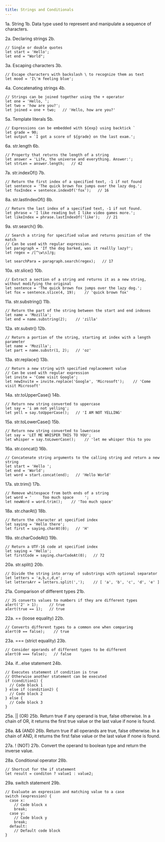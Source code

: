 ```yaml
---
title: Strings and Conditionals
---
```


1a. String
1b. Data type used to represent and manipulate a sequence of characters.

2a. Declaring strings
2b.
```
// Single or double quotes
let start = 'Hello';
let end = "World";
```

3a. Escaping characters
3b.
```
// Escape characters with backslash \ to recognize them as text
let mood = 'I\'m feeling blue';
```

4a. Concatenating strings
4b.
```
// Strings can be joined together using the + operator
let one = 'Hello, ';
let two = 'how are you?';
let joined = one + two;   // 'Hello, how are you?'
```

5a. Template literals
5b.
```
// Expressions can be embedded with ${exp} using backtick `
let grade = 90;
let output = `I got a score of ${grade} on the last exam.';
```

6a. str.length
6b.
```
// Property that returns the length of a string
let answer = 'Life, the universe and everything. Answer:';
let strLen = answer.length;   // 42
```

7a. str.indexOf()
7b.
```
// Return the first index of a specified text, -1 if not found
let sentence = 'The quick brown fox jumps over the lazy dog.';
let foxIndex = sentence.indexOf('fox');   // 16
```  

8a. str.lastIndexOf()
8b.
```
// Return the last index of a specified text, -1 if not found.
let phrase = 'I like reading but I like video games more.';
let likeIndex = phrase.lastIndexOf('like');   // 21
```

9a. str.search()
9b.
```
// Search a string for specified value and returns position of the match
// Can be used with regular expression.
let paragraph = 'If the dog barked, was it reallly lazy?';
let regex = /[^\w\s]/g;

let searchPara = paragraph.search(regex);   // 17
```

10a. str.slice()
10b. 
```
// Extract a section of a string and returns it as a new string, without modifying the original
let sentence = 'The quick brown fox jumps over the lazy dog.';
let fox = sentence.slice(4, 19);    // 'quick brown fox'
```

11a. str.substring()
11b.
```
// Return the part of the string between the start and end indexes
let name = 'Mozilla';
let end = name.substring(2);    // 'zilla'
```

12a. str.substr()
12b.
```
// Return a portion of the string, starting at index with a length parameter
let name = 'Mozilla';
let part = name.substr(1, 2);   // 'oz'
```

13a. str.replace()
13b.
```
// Return a new string with specified replacement value
// Can be used with regular expression
let invite = 'Come visit Google';
let newInvite = invite.replace('Google', 'Microsoft');    // 'Come visit Microsoft'
```

14a. str.toUpperCase()
14b.
```
// Return new string converted to uppercase
let say = 'i am not yelling';
let yell = say.toUpperCase();   // 'I AM NOT YELLING'
```

15a. str.toLowerCase()
15b.
```
// Return new string converted to lowercase
let say = 'LET ME WHISPER THIS TO YOU';
let whisper = say.toLowerCase();    // 'let me whisper this to you
```

16a. str.concat()
16b.
```
// Concatenate string arguments to the calling string and return a new string
let start = 'Hello ';
let end = 'World';
let word = start.concat(end);   // 'Hello World'
```

17a. str.trim()
17b.
```
// Remove whitespace from both ends of a string
let word = '     Too much space     ';
let newWord = word.trim();    // 'Too much space'
```

18a. str.charAt()
18b.
```
// Return the character at specified index
let saying = 'Hello there';
let first = saying.charAt(0);   // 'H'
```

19a. str.charCodeAt()
19b.
```
// Return a UTF-16 code at specified index
let saying = 'Hello';
let firstCode = saying.charCodeAt(0);   // 72
```

20a. str.split()
20b.
```
// Divide the string into array of substrings with optional separator
let letters = 'a,b,c,d,e';
let lettersArr = letters.split(',');    // [ 'a', 'b', 'c', 'd', 'e' ]
```

21a. Comparison of different types
21b.
```
// JS converts values to numbers if they are different types
alert('2' > 1);     // true
alert(true == 1);   // true
```

22a. == (loose equality)
22b.
```
// Converts different types to a common one when comparing
alert(0 == false);    // true
```

23a. === (strict equality)
23b.
```
// Consider operands of different types to be different
alert(0 === false);   // false
```

24a. if...else statement
24b.
```
// Executes statement if condition is true
// Otherwise another statement can be executed
if (condition1) {
  // Code block 1
} else if (condition2) {
  // Code block 2
} else {
  // Code block 3
}
```

25a. || (OR)
25b. Return true if any operand is true, false otherwise. In a chain of OR, it returns the first true value or the last value if none is found.

26a. && (AND)
26b. Return true if all operands are true, false otherwise. In a chain of AND, it returns the first false value or the last value if none is found.

27a. ! (NOT)
27b. Convert the operand to boolean type and return the inverse value.

28a. Conditional operator
28b.
```
// Shortcut for the if statement
let result = conditon ? value1 : value2;
```

29a. switch statement
29b.
```
// Evaluate an expression and matching value to a case
switch (expression) {
  case x:
    // Code block x
    break;
  case y:
    // Code block y
    break;
  default:
    // Default code block
}